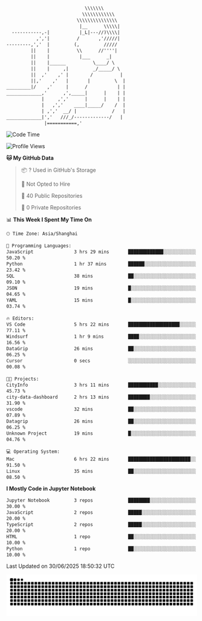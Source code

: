 ```
                             \\\\\\\
                            \\\\\\\\\\\\
                          \\\\\\\\\\\\\\\
                           |__      \\\\\|
  -----------,-|           |_L|---//)\\\\|
           ,','|          /       ,'/////|
---------,','  |         (,         /////
         ||    |          \\      //''''|
         ||    |           |___      _|
         ||    |______          \____/ \
         ||    |     ,|         _/_____/ \
         ||  ,'    ,' |        /          |
         ||,'    ,'   |       |         \  |
_________|/    ,'     |      /           | |
_____________,'      ,',_____|      |    | |
             |     ,','      |      |    | |
             |   ,','    ____|_____/    /  |
             | ,','  __/ |             /   |
_____________|','   ///_/-------------/   |
              |===========,'
```

<!--START_SECTION:waka-->
![Code Time](http://img.shields.io/badge/Code%20Time-49%20hrs%2051%20mins-blue)

![Profile Views](http://img.shields.io/badge/Profile%20Views-2-blue)

**🐱 My GitHub Data** 

> 📦 ? Used in GitHub's Storage 
 > 
> 🚫 Not Opted to Hire
 > 
> 📜 40 Public Repositories 
 > 
> 🔑 0 Private Repositories 
 > 
📊 **This Week I Spent My Time On** 

```text
🕑︎ Time Zone: Asia/Shanghai

💬 Programming Languages: 
JavaScript               3 hrs 29 mins       █████████████░░░░░░░░░░░░   50.20 % 
Python                   1 hr 37 mins        ██████░░░░░░░░░░░░░░░░░░░   23.42 % 
SQL                      38 mins             ██░░░░░░░░░░░░░░░░░░░░░░░   09.10 % 
JSON                     19 mins             █░░░░░░░░░░░░░░░░░░░░░░░░   04.65 % 
YAML                     15 mins             █░░░░░░░░░░░░░░░░░░░░░░░░   03.74 % 

🔥 Editors: 
VS Code                  5 hrs 22 mins       ███████████████████░░░░░░   77.11 % 
Windsurf                 1 hr 9 mins         ████░░░░░░░░░░░░░░░░░░░░░   16.56 % 
DataGrip                 26 mins             ██░░░░░░░░░░░░░░░░░░░░░░░   06.25 % 
Cursor                   0 secs              ░░░░░░░░░░░░░░░░░░░░░░░░░   00.08 % 

🐱‍💻 Projects: 
CityInfo                 3 hrs 11 mins       ███████████░░░░░░░░░░░░░░   45.73 % 
city-data-dashboard      2 hrs 13 mins       ████████░░░░░░░░░░░░░░░░░   31.90 % 
vscode                   32 mins             ██░░░░░░░░░░░░░░░░░░░░░░░   07.89 % 
Datagrip                 26 mins             ██░░░░░░░░░░░░░░░░░░░░░░░   06.25 % 
Unknown Project          19 mins             █░░░░░░░░░░░░░░░░░░░░░░░░   04.76 % 

💻 Operating System: 
Mac                      6 hrs 22 mins       ███████████████████████░░   91.50 % 
Linux                    35 mins             ██░░░░░░░░░░░░░░░░░░░░░░░   08.50 % 
```

**I Mostly Code in Jupyter Notebook** 

```text
Jupyter Notebook         3 repos             ████████░░░░░░░░░░░░░░░░░   30.00 % 
JavaScript               2 repos             █████░░░░░░░░░░░░░░░░░░░░   20.00 % 
TypeScript               2 repos             █████░░░░░░░░░░░░░░░░░░░░   20.00 % 
HTML                     1 repo              ██░░░░░░░░░░░░░░░░░░░░░░░   10.00 % 
Python                   1 repo              ██░░░░░░░░░░░░░░░░░░░░░░░   10.00 % 
```




 Last Updated on 30/06/2025 18:50:32 UTC
<!--END_SECTION:waka-->

<picture>
  <source media="(prefers-color-scheme: dark)" srcset="https://raw.githubusercontent.com/yuemanly/yuemanly/output/github-contribution-grid-snake-dark.svg" />
  <source media="(prefers-color-scheme: light)" srcset="https://raw.githubusercontent.com/yuemanly/yuemanly/output/github-contribution-grid-snake.svg" />
  <img alt="github-snake" src="https://raw.githubusercontent.com/yuemanly/yuemanly/output/github-contribution-grid-snake.svg" />
</picture>
<!--
**yuemanly/yuemanly** is a ✨ _special_ ✨ repository because its `README.md` (this file) appears on your GitHub profile.

Here are some ideas to get you started:

- 🔭 I’m currently working on ...
- 🌱 I’m currently learning ...
- 👯 I’m looking to collaborate on ...
- 🤔 I’m looking for help with ...
- 💬 Ask me about ...
- 📫 How to reach me: ...
- 😄 Pronouns: ...
- ⚡ Fun fact: ...
-->

